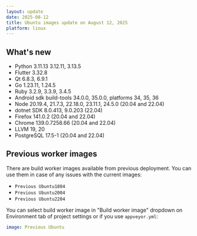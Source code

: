```yaml
---
layout: update
date: 2025-08-12
title: Ubuntu images update on August 12, 2025
platform: linux
---
```


## What's new

* Python 3.11.13 3.12.11, 3.13.5
* Flutter 3.32.8
* Qt 6.8.3, 6.9.1
* Go 1.23.11, 1.24.5
* Ruby 3.2.9, 3.3.9, 3.4.5
* Android sdk build-tools 34.0.0, 35.0.0, platforms 34, 35, 36
* Node 20.19.4, 21.7.3, 22.18.0, 23.11.1, 24.5.0 (20.04 and 22.04)
* dotnet SDK 8.0.413, 9.0.203 (22.04)
* Firefox 141.0.2 (20.04 and 22.04)
* Chrome 139.0.7258.66 (20.04 and 22.04)
* LLVM 19, 20
* PostgreSQL 17.5-1 (20.04 and 22.04)


## Previous worker images

There are build worker images available from previous deployment. You can use them in case of any issues with the current images:

* `Previous Ubuntu1804`
* `Previous Ubuntu2004`
* `Previous Ubuntu2204`

You can select build worker image in "Build worker image" dropdown on Environment tab of project settings or if you use `appveyor.yml`:

```yaml
image: Previous Ubuntu
```